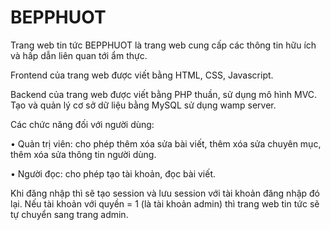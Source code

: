 # BEPPHUOT
Trang web tin tức BEPPHUOT là trang web cung cấp các thông tin hữu ích và hấp dẫn liên quan tới ẩm thực.

Frontend của trang web được viết bằng HTML, CSS, Javascript.

Backend của trang web được viết bằng PHP thuần, sử dụng mô hình MVC. Tạo và quản lý cơ sở dữ liệu bằng MySQL sử dụng wamp server. 

Các chức năng đối với người dùng:

•	Quản trị viên: cho phép thêm xóa sửa bài viết, thêm xóa sửa chuyên mục, thêm xóa sửa thông tin người dùng.

•	Người đọc: cho phép tạo tài khoản, đọc bài viết.

Khi đăng nhập thì sẽ tạo session và lưu session với tài khoản đăng nhập đó lại. Nếu tài khoản với quyền = 1 (là tài khoản admin) thì trang web tin tức sẽ tự chuyển sang trang admin.
